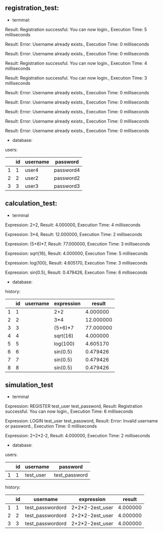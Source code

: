 ## registration_test:

- terminal:

Result: Registration successful. You can now login., Execution Time: 5 milliseconds

Result: Error: Username already exists., Execution Time: 0 milliseconds

Result: Error: Username already exists., Execution Time: 0 milliseconds

Result: Registration successful. You can now login., Execution Time: 4 milliseconds

Result: Registration successful. You can now login., Execution Time: 3 milliseconds

Result: Error: Username already exists., Execution Time: 0 milliseconds

Result: Error: Username already exists., Execution Time: 0 milliseconds

Result: Error: Username already exists., Execution Time: 0 milliseconds

Result: Error: Username already exists., Execution Time: 0 milliseconds

Result: Error: Username already exists., Execution Time: 0 milliseconds

- database:

users:

|    | id  | username |  password   |
|----|-----|----------|-------------|
| 1  |  1  |   user4  |  password4  |
| 2  |  2  |   user2  |  password2  |
| 3  |  3  |   user3  |  password3  |

## calculation_test:

- terminal

Expression: 2+2, Result: 4.000000, Execution Time: 4 milliseconds

Expression: 3*4, Result: 12.000000, Execution Time: 2 milliseconds

Expression: (5+6)*7, Result: 77.000000, Execution Time: 3 milliseconds

Expression: sqrt(16), Result: 4.000000, Execution Time: 5 milliseconds

Expression: log(100), Result: 4.605170, Execution Time: 3 milliseconds

Expression: sin(0.5), Result: 0.479426, Execution Time: 6 milliseconds

- database:

history:

|    |  id | username  | expression |  result   |
|----|-----|-----------|------------|-----------|
| 1  |  1  |           |   2+2      | 4.000000  |
| 2  |  2  |           |   3*4      | 12.000000 |
| 3  |  3  |           |   (5+6)*7  | 77.000000 |
| 4  |  4  |           |   sqrt(16) | 4.000000  |
| 5  |  5  |           |  log(100)  | 4.605170  |
| 6  |  6  |           |   sin(0.5) | 0.479426  |
| 7  |  7  |           |   sin(0.5) | 0.479426  |
| 8  |  8  |           |   sin(0.5) | 0.479426  |

## simulation_test

- terminal

Expression: REGISTER test_user test_password, Result: Registration successful. You can now login., Execution Time: 6 milliseconds

Expression: LOGIN test_user test_password, Result: Error: Invalid username or password., Execution Time: 0 milliseconds

Expression: 2+2*2-2, Result: 4.000000, Execution Time: 2 milliseconds

- database: 

users:

|    | id  | username     |  password       |
|----|-----|--------------|-----------------|
| 1  |  1  |   test_user  |  test_password  |

history:

|    |  id | username                  | expression             |  result   |
|----|-----|---------------------------|------------------------|-----------|
| 1  |  1  |     test_passwordord      |   2+2*2-2est_user      | 4.000000  |
| 2  |  2  |     test_passwordord      |   2+2*2-2est_user      | 4.000000  |
| 3  |  3  |     test_passwordord      |   2+2*2-2est_user      | 4.000000  |
